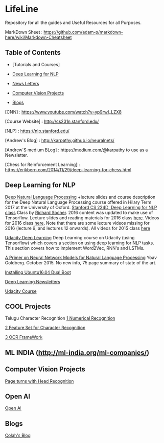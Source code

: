 # LifeLine
Repository for all the guides and Useful Resources for all Purposes.

MarkDown Sheet : https://github.com/adam-p/markdown-here/wiki/Markdown-Cheatsheet

## Table of Contents
 - [Tutorials and Courses]
 
 - [Deep Learning for NLP](#deep-learning-for-nlp)
 
 - [News Letters](#news-letters)
 
 - [Computer Vision Projects](#computer-vision-projects)
 
 - [Blogs](#blogs)
 
 
[CNN] : https://www.youtube.com/watch?v=yp9rwI_LZX8

[Course Website] : http://cs231n.stanford.edu/


[NLP] : https://nlp.stanford.edu/ 
      
[Andrew's Blog] : http://karpathy.github.io/neuralnets/



[Andrew'S medium BLog] : https://medium.com/@karpathy to use as a Newsletter.

[Chess for Reinforcement Learning] : https://erikbern.com/2014/11/29/deep-learning-for-chess.html


## Deep Learning for NLP
[Deep Natural Language Processing](https://github.com/oxford-cs-deepnlp-2017/lectures)
 +lecture slides and course description for the Deep Natural Language Processing course offered in Hilary Term 2017 at the University of Oxford.
[Stanford CS 224D: Deep Learning for NLP class](http://cs224d.stanford.edu/syllabus.html)
Class by [Richard Socher](https://scholar.google.com/citations?user=FaOcyfMAAAAJ&hl=en). 2016 content was updated to make use of Tensorflow. Lecture slides and reading materials for 2016 class [here](http://cs224d.stanford.edu/syllabus.html). Videos for 2016 class [here](https://www.youtube.com/playlist?list=PLmImxx8Char9Ig0ZHSyTqGsdhb9weEGam). Note that there are some lecture videos missing for 2016 (lecture 9, and lectures 12 onwards). All videos for 2015 class [here](https://www.youtube.com/playlist?list=PLmImxx8Char8dxWB9LRqdpCTmewaml96q)

[Udacity Deep Learning](https://classroom.udacity.com/courses/ud730)
Deep Learning course on Udacity (using Tensorflow) which covers a section on using deep learning for NLP tasks. This section covers how to implement Word2Vec, RNN's and LSTMs.

[A Primer on Neural Network Models for Natural Language Processing](http://u.cs.biu.ac.il/~yogo/nnlp.pdf)
Yoav Goldberg. October 2015. No new info, 75 page summary of state of the art.


[Installing Ubuntu16.04 Dual Boot](https://www.quora.com/How-can-I-dual-boot-my-laptop-with-Linux-and-Windows/answer/Kaustubh-Hiw%CE%B1re)

[Deep Learning Newsletters](https://www.wildml.com/2015/11/understanding-convolutional-neural-networks-for-nlp)


[Udacity Course](https://classroom.udacity.com/courses/ud730)


## COOL Projects
Telugu Character Recognition  [1 Numerical Recognition](http://www.academia.edu/29176316/Telugu_numeral_recognition_using_machine_learning_techniques)



[2 Feature Set for Character Recognition ](http://www.indjst.org/index.php/indjst/article/view/79996/61956) 



[3 OCR FrameWork](https://arxiv.org/pdf/1509.05962.pdf)


## ML INDIA (http://ml-india.org/ml-companies/) 


## Computer Vision Projects
[Page turns with Head Recognition](https://chaidarun.com/page-turner) 


## Open AI
[Open AI](https://openai.com/)


## Blogs
[Colah's Blog](http://colah.github.io/)
